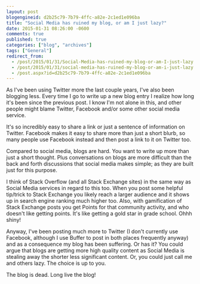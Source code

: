 ```yaml
---
layout: post
blogengineid: d2b25c79-7b79-4ffc-a82e-2c1ed1e096ba
title: "Social Media has ruined my blog, or am I just lazy?"
date: 2015-01-31 08:26:00 -0600
comments: true
published: true
categories: ["blog", "archives"]
tags: ["General"]
redirect_from: 
  - /post/2015/01/31/Social-Media-has-ruined-my-blog-or-am-I-just-lazy
  - /post/2015/01/31/social-media-has-ruined-my-blog-or-am-i-just-lazy
  - /post.aspx?id=d2b25c79-7b79-4ffc-a82e-2c1ed1e096ba
---
```

<!-- more -->

As I've been using Twitter more the last couple years, I've also been blogging less. Every time I go to write up a new blog entry I realize how long it's been since the previous post. I know I'm not alone in this, and other people might blame Twitter, Facebook and/or some other social media service.

It's so incredibly easy to share a link or just a sentence of information on Twitter. Facebook makes it easy to share more than just a short blurb, so many people use Facebook instead and then post a link to it on Twitter too.

Compared to social media, blogs are hard. You want to write up more than just a short thought. Plus conversations on blogs are more difficult than the back and forth discussions that social media makes simple; as they are built just for this purpose.

I think of Stack Overflow (and all Stack Exchange sites) in the same way as Social Media services in regard to this too. When you post some helpful tip/trick to Stack Exchange you likely reach a larger audience and it shows up in search engine ranking much higher too. Also, with gamification of Stack Exchange posts you get Points for that community activity, and who doesn't like getting points. It's like getting a gold star in grade school. Ohhh shiny!

Anyway, I've been posting much more to Twitter (I don't currently use Facebook, although I use Buffer to post in both places frequently anyway) and as a consequence my blog has been suffering. Or has it? You could argue that blogs are getting more high quality content as Social Media is stealing away the shorter less significant content. Or, you could just call me and others lazy. The choice is up to you.

The blog is dead. Long live the blog!
